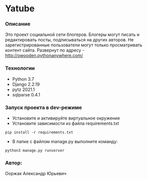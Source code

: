 # Yatube
### Описание
 Это проект социальной сети блогеров. Блогеры могут писать и редактировать посты, подписываться на других авторов. Не зарегистрированные пользователи могут только просматривать контент сайта.
 Развернут по адресу - http://owooden.pythonanywhere.com/
 ### Технологии
 * Python 3.7
 * Django 2.2.19
 * pytz 2021.1
 * sqlparse 0.4.1
 ### Запуск проекта в dev-режиме
 - Установите и активируйте виртуальное окружение
 - Установите зависимости из файла requirements.txt 
 ```
 pip install -r requirements.txt
 ``` 
 - В папке с файлом manage.py выполните команду: 
 ```
 python3 manage.py runserver
 ```
 ### Автор: 
 Ооржак Александр Юрьевич

